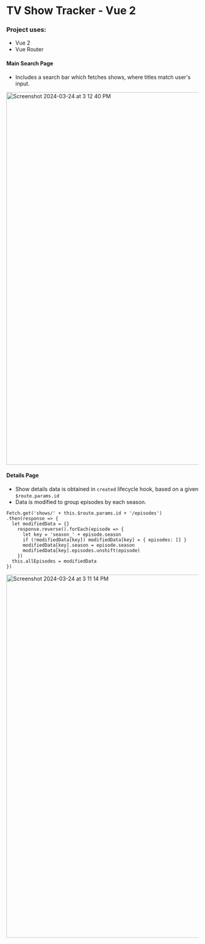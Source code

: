 # TV Show Tracker - Vue 2
### Project uses:
- Vue 2
- Vue Router

#### Main Search Page
- Includes a search bar which fetches shows, where titles match user's input.
<img width="977" alt="Screenshot 2024-03-24 at 3 12 40 PM" src="https://github.com/JustynaWiniarska/tv-show-tracker/assets/22163656/a8b9902d-0f5e-4d44-8d87-e410802d5d33">

#### Details Page
- Show details data is obtained in `created` lifecycle hook, based on a given `$route.params.id`
- Data is modified to group episodes by each season.
```
Fetch.get('shows/' + this.$route.params.id + '/episodes')
.then(response => {
  let modifiedData = {}
    response.reverse().forEach(episode => {
      let key = 'season_' + episode.season
      if (!modifiedData[key]) modifiedData[key] = { episodes: [] }
      modifiedData[key].season = episode.season
      modifiedData[key].episodes.unshift(episode)
    })
  this.allEpisodes = modifiedData
})
```
<img width="952" alt="Screenshot 2024-03-24 at 3 11 14 PM" src="https://github.com/JustynaWiniarska/tv-show-tracker/assets/22163656/f98b6872-6856-410d-93cb-f8293d5e4ff7">

